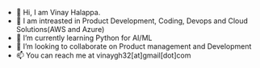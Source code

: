 - 👋 Hi, I am Vinay Halappa. 
- 👀 I am intreasted in Product Development, Coding, Devops and Cloud Solutions(AWS and Azure)
- 🌱 I’m currently learning Python for AI/ML
- 💞️ I’m looking to collaborate on Product management and Development
- 📫 You can reach me at vinaygh32[at]gmail[dot]com

<!---
vhalappa/vhalappa is a ✨ special ✨ repository because its `README.md` (this file) appears on your GitHub profile.
You can click the Preview link to take a look at your changes.
--->
